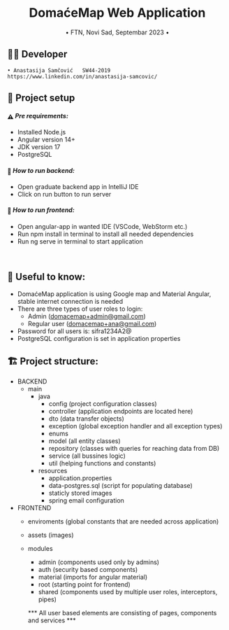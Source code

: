 
<h1 align="center">
  DomaćeMap Web Application
  <br>
</h1>

<p align="center">
  • FTN, Novi Sad, Septembar 2023
  •
</p>


## 👨‍💻 Developer
    • Anastasija Samčović   SW44-2019 https://www.linkedin.com/in/anastasija-samcovic/

## 🚀 Project setup

#### <span style="vertical-align: middle">:warning:</span> *Pre requirements:*

- Installed Node.js
- Angular version 14+
- JDK version 17
- PostgreSQL

#### <span style="vertical-align: middle">:floppy_disk:</span> *How to run backend:*

- Open graduate backend app in IntelliJ IDE
- Click on run button to run server

#### <span style="vertical-align: middle">:floppy_disk:</span> *How to run frontend:*

- Open angular-app in wanted IDE (VSCode, WebStorm etc.)
- Run npm install in terminal to install all needed dependencies
- Run ng serve in terminal to start application
<br>

## 🤝 Useful to know:
- DomaćeMap application is using Google map and Material Angular, stable internet connection is needed
- There are three types of user roles to login:
    - Admin (domacemap+admin@gmail.com)
    - Regular user (domacemap+ana@gmail.com)
- Password for all users is: sifra1234A2@
- PostgreSQL configuration is set in application properties

## 🏗️ Project structure:
- BACKEND
    - main
        - java
            - config (project configuration classes)
            - controller (application endpoints are located here)
            - dto (data transfer objects)
            - exception (global exception handler and all exception types)
            - enums
            - model (all entity classes)
            - repository (classes with queries for reaching data from DB)
            - service (all bussines logic)
            - util (helping functions and constants)
        - resources
            - application.properties
            - data-postgres.sql (script for populating database)
            - staticly stored images
            - spring email configuration
- FRONTEND
    - enviroments (global constants that are needed across application)
    - assets (images)
    - modules
        - admin (components used only by admins)
        - auth (security based components)
        - material (imports for angular material)
        - root (starting point for frontend)
        - shared (components used by multiple user roles, interceptors, pipes)

        *** All user based elements are consisting of pages, components and services ***




